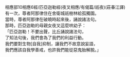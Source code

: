 相應部10相應6經/匹亞迦勒經(夜叉相應/有偈篇/祇夜)(莊春江譯)  
有一次，尊者阿那律住在舍衛城祇樹林給孤獨園。  
當時，尊者阿那律在破曉時起來後，誦說諸法句。  
那時，匹亞迦勒的母親女夜叉這麼哄幼子：  
「匹亞迦勒！不要出聲，比丘誦說諸法句，  
了知法句後，我們會為了我們的利益行動。  
我們要對生物[自我]抑制，讓我們不故意說妄語，  
我們應該自我學善戒，也許我們能從惡鬼胎解脫。」  
  
  
